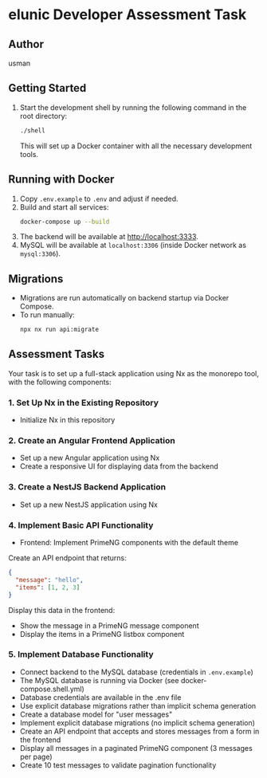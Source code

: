 # elunic Developer Assessment Task

## Author

usman

## Getting Started

1. Start the development shell by running the following command in the root directory:
   ```bash
   ./shell
   ```
   This will set up a Docker container with all the necessary development tools.

## Running with Docker

1. Copy `.env.example` to `.env` and adjust if needed.
2. Build and start all services:
   ```bash
   docker-compose up --build
   ```
3. The backend will be available at [http://localhost:3333](http://localhost:3333).
4. MySQL will be available at `localhost:3306` (inside Docker network as `mysql:3306`).

## Migrations

- Migrations are run automatically on backend startup via Docker Compose.
- To run manually:
  ```bash
  npx nx run api:migrate
  ```

## Assessment Tasks

Your task is to set up a full-stack application using Nx as the monorepo tool, with the following components:

### 1. Set Up Nx in the Existing Repository

- Initialize Nx in this repository

### 2. Create an Angular Frontend Application

- Set up a new Angular application using Nx
- Create a responsive UI for displaying data from the backend

### 3. Create a NestJS Backend Application

- Set up a new NestJS application using Nx

### 4. Implement Basic API Functionality

- Frontend: Implement PrimeNG components with the default theme

Create an API endpoint that returns:
```json
{
  "message": "hello",
  "items": [1, 2, 3]
}
```

Display this data in the frontend:
- Show the message in a PrimeNG message component
- Display the items in a PrimeNG listbox component

### 5. Implement Database Functionality

- Connect backend to the MySQL database (credentials in `.env.example`)
- The MySQL database is running via Docker (see docker-compose.shell.yml)
- Database credentials are available in the .env file
- Use explicit database migrations rather than implicit schema generation
- Create a database model for "user messages"
- Implement explicit database migrations (no implicit schema generation)
- Create an API endpoint that accepts and stores messages from a form in the frontend
- Display all messages in a paginated PrimeNG component (3 messages per page)
- Create 10 test messages to validate pagination functionality
